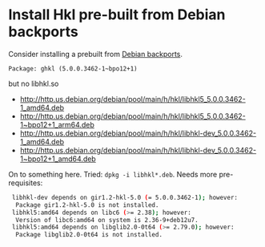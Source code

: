 # Install Hkl pre-built from Debian backports

Consider installing a prebuilt from [Debian
backports](https://packages.debian.org/stable-backports/ghkl).

    Package: ghkl (5.0.0.3462-1~bpo12+1)

but no libhkl.so

- http://http.us.debian.org/debian/pool/main/h/hkl/libhkl5_5.0.0.3462-1_amd64.deb
- http://http.us.debian.org/debian/pool/main/h/hkl/libhkl5_5.0.0.3462-1~bpo12+1_arm64.deb
- http://http.us.debian.org/debian/pool/main/h/hkl/libhkl-dev_5.0.0.3462-1_amd64.deb
- http://http.us.debian.org/debian/pool/main/h/hkl/libhkl-dev_5.0.0.3462-1~bpo12+1_amd64.deb

On to something here.  Tried: `dpkg -i libhkl*.deb`.
Needs more pre-requisites:

```bash
 libhkl-dev depends on gir1.2-hkl-5.0 (= 5.0.0.3462-1); however:
  Package gir1.2-hkl-5.0 is not installed.
 libhkl5:amd64 depends on libc6 (>= 2.38); however:
  Version of libc6:amd64 on system is 2.36-9+deb12u7.
 libhkl5:amd64 depends on libglib2.0-0t64 (>= 2.79.0); however:
  Package libglib2.0-0t64 is not installed.
```
